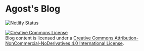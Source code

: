 # Agost's Blog

[![Netlify Status](https://api.netlify.com/api/v1/badges/650c677d-fa91-4187-a693-6eb0bc186f1c/deploy-status)](https://app.netlify.com/sites/happy-meninsky-b501d0/deploys)

<a rel="license" href="http://creativecommons.org/licenses/by-nc-nd/4.0/"><img alt="Creative Commons License" style="border-width:0" src="https://i.creativecommons.org/l/by-nc-nd/4.0/88x31.png" /></a><br />Blog content is licensed under a <a rel="license" href="http://creativecommons.org/licenses/by-nc-nd/4.0/">Creative Commons Attribution-NonCommercial-NoDerivatives 4.0 International License</a>.
